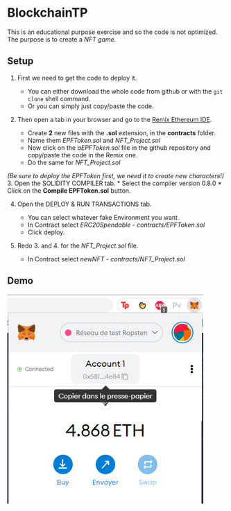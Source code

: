 # BlockchainTP

This is an educational purpose exercise and so the code is not optimized. 
The purpose is to create a _NFT game_. 


## Setup 

1. First we need to get the code to deploy it.
    * You can either download the whole code from github or with the `git clone` shell command. 
    * Or you can simply just copy/paste the code.

2. Then open a tab in your browser and go to the [Remix Ethereum IDE](https://remix.ethereum.org/).
    * Create **2** new files with the **.sol** extension, in the **contracts** folder.
    * Name them _EPFToken.sol_ and *NFT_Project.sol*
    * Now click on the _aEPFToken.sol_ file in the github repository and copy/paste the code in the Remix one.
    * Do the same for *NFT_Project.sol*

_(Be sure to deploy the EPFToken first, we need it to create new characters!)_
3. Open the SOLIDITY COMPILER tab.
    * Select the compiler version 0.8.0
    * Click on the __Compile EPFToken.sol__ button.

4. Open the DEPLOY & RUN TRANSACTIONS tab.
    * You can select whatever fake Environment you want.
    * In Contract select _ERC20Spendable - contracts/EPFToken.sol_ 
    * Click deploy.

5. Redo 3. and 4. for the *NFT_Project.sol* file.
    * In Contract select *newNFT - contracts/NFT_Project.sol* 


## Demo

![test replacement text](./Demo/0.png)
